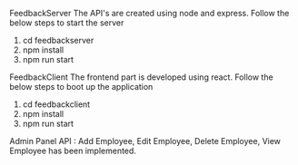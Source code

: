 FeedbackServer 
 The API's are created using node and express. Follow the below steps to start the server
  1) cd feedbackserver
  2) npm install
  3) npm run start
 
 FeedbackClient
  The frontend part is developed using react. Follow the below steps to boot up the application
   1) cd feedbackclient
   2) npm install
   3) npm run start
  
Admin Panel API : Add Employee, Edit Employee, Delete Employee, View Employee has been implemented.
